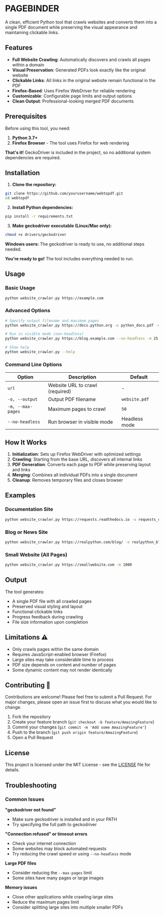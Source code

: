 # PAGEBINDER

A clean, efficient Python tool that crawls websites and converts them into a single PDF document while preserving the visual appearance and maintaining clickable links.

## Features 

- **Full Website Crawling**: Automatically discovers and crawls all pages within a domain
- **Visual Preservation**: Generated PDFs look exactly like the original website
- **Clickable Links**: All links in the original website remain functional in the PDF
- **Firefox-Based**: Uses Firefox WebDriver for reliable rendering
- **Customizable**: Configurable page limits and output options
- **Clean Output**: Professional-looking merged PDF documents

## Prerequisites 

Before using this tool, you need:

1. **Python 3.7+**
2. **Firefox Browser** - The tool uses Firefox for web rendering

**That's it!** GeckoDriver is included in the project, so no additional system dependencies are required.

## Installation 

1. **Clone the repository:**
```bash
git clone https://github.com/yourusername/webtopdf.git
cd webtopdf
```

2. **Install Python dependencies:**
```bash
pip install -r requirements.txt
```

3. **Make geckodriver executable (Linux/Mac only):**
```bash
chmod +x drivers/geckodriver
```

**Windows users:** The geckodriver is ready to use, no additional steps needed.

**You're ready to go!** The tool includes everything needed to run.

## Usage 

### Basic Usage
```bash
python website_crawler.py https://example.com
```

### Advanced Options
```bash
# Specify output filename and maximum pages
python website_crawler.py https://docs.python.org -o python_docs.pdf -m 100

# Run in visible mode (non-headless)
python website_crawler.py https://blog.example.com --no-headless -m 25

# Show help
python website_crawler.py --help
```

### Command Line Options

| Option | Description | Default |
|--------|-------------|---------|
| `url` | Website URL to crawl (required) | - |
| `-o, --output` | Output PDF filename | `website.pdf` |
| `-m, --max-pages` | Maximum pages to crawl | `50` |
| `--no-headless` | Run browser in visible mode | Headless mode |

## How It Works 

1. **Initialization**: Sets up Firefox WebDriver with optimized settings
2. **Crawling**: Starting from the base URL, discovers all internal links
3. **PDF Generation**: Converts each page to PDF while preserving layout and links
4. **Merging**: Combines all individual PDFs into a single document
5. **Cleanup**: Removes temporary files and closes browser

## Examples 

### Documentation Site
```bash
python website_crawler.py https://requests.readthedocs.io -o requests_docs.pdf -m 75
```

### Blog or News Site
```bash
python website_crawler.py https://realpython.com/blog/ -o realpython_blog.pdf -m 100
```

### Small Website (All Pages)
```bash
python website_crawler.py https://smallwebsite.com -m 1000
```

## Output 

The tool generates:
- A single PDF file with all crawled pages
- Preserved visual styling and layout
- Functional clickable links
- Progress feedback during crawling
- File size information upon completion

## Limitations ⚠️

- Only crawls pages within the same domain
- Requires JavaScript-enabled browser (Firefox)
- Large sites may take considerable time to process
- PDF size depends on content and number of pages
- Some dynamic content may not render identically

## Contributing 🤝

Contributions are welcome! Please feel free to submit a Pull Request. For major changes, please open an issue first to discuss what you would like to change.

1. Fork the repository
2. Create your feature branch (`git checkout -b feature/AmazingFeature`)
3. Commit your changes (`git commit -m 'Add some AmazingFeature'`)
4. Push to the branch (`git push origin feature/AmazingFeature`)
5. Open a Pull Request

## License 

This project is licensed under the MIT License - see the [LICENSE](LICENSE) file for details.

## Troubleshooting 

### Common Issues

**"geckodriver not found"**
- Make sure geckodriver is installed and in your PATH
- Try specifying the full path to geckodriver

**"Connection refused" or timeout errors**
- Check your internet connection
- Some websites may block automated requests
- Try reducing the crawl speed or using `--no-headless` mode

**Large PDF files**
- Consider reducing the `--max-pages` limit
- Some sites have many pages or large images

**Memory issues**
- Close other applications while crawling large sites
- Reduce the maximum pages limit
- Consider splitting large sites into multiple smaller PDFs
